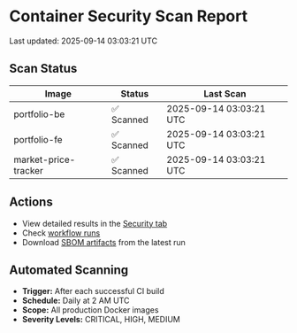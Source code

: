 # Container Security Scan Report

Last updated: 2025-09-14 03:03:21 UTC

## Scan Status

| Image | Status | Last Scan |
|-------|--------|-----------|
| portfolio-be | ✅ Scanned | 2025-09-14 03:03:21 UTC |
| portfolio-fe | ✅ Scanned | 2025-09-14 03:03:21 UTC |
| market-price-tracker | ✅ Scanned | 2025-09-14 03:03:21 UTC |

## Actions

- View detailed results in the [Security tab](https://github.com/ktenman/portfolio/security/code-scanning)
- Check [workflow runs](https://github.com/ktenman/portfolio/actions/workflows/trivy-scan.yml)
- Download [SBOM artifacts](https://github.com/ktenman/portfolio/actions/workflows/trivy-scan.yml) from the latest run

## Automated Scanning

- **Trigger:** After each successful CI build
- **Schedule:** Daily at 2 AM UTC
- **Scope:** All production Docker images
- **Severity Levels:** CRITICAL, HIGH, MEDIUM

